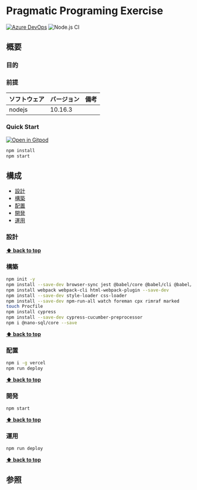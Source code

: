 # Pragmatic Programing Exercise

[![Azure DevOps](https://img.shields.io/badge/AzureDevOps-ppe-blue)](https://dev.azure.com/k2works/ppe)
![Node.js CI](https://github.com/k2works/pragmatic-programing-exercise/workflows/Node.js%20CI/badge.svg)

## 概要

### 目的

### 前提

| ソフトウェア | バージョン | 備考 |
| :----------- | :--------- | :--- |
| nodejs       | 10.16.3    |      |

### Quick Start

[![Open in Gitpod](https://gitpod.io/button/open-in-gitpod.svg)](https://gitpod.io/#https://github.com/k2works/pragmatic-programing-exercise)

```bash
npm install
npm start
```

## 構成

- [設計](#設計)
- [構築](#構築)
- [配置](#配置)
- [開発](#開発)
- [運用](#運用)

### 設計

**[⬆ back to top](#構成)**

### 構築

```bash
npm init -y
npm install --save-dev browser-sync jest @babel/core @babel/cli @babel/preset-env @babel/register
npm install webpack webpack-cli html-webpack-plugin --save-dev
npm install --save-dev style-loader css-loader
npm install --save-dev npm-run-all watch foreman cpx rimraf marked
touch Procfile
npm install cypress
npm install --save-dev cypress-cucumber-preprocessor
npm i @nano-sql/core --save
```

**[⬆ back to top](#構成)**

### 配置

```bash
npm i -g vercel
npm run deploy
```

**[⬆ back to top](#構成)**

### 開発

```bash
npm start
```

**[⬆ back to top](#構成)**

### 運用

```bash
npm run deploy
```

**[⬆ back to top](#構成)**

## 参照
